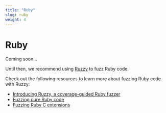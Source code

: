 ```yaml
---
title: "Ruby"
slug: ruby
weight: 4
---
```



# Ruby

Coming soon...

Until then, we recommend using [Ruzzy](https://github.com/trailofbits/ruzzy) to fuzz Ruby code.

Check out the following resources to learn more about fuzzing Ruby code with Ruzzy:

- [Introducing Ruzzy, a coverage-guided Ruby fuzzer](https://blog.trailofbits.com/2024/03/29/introducing-ruzzy-a-coverage-guided-ruby-fuzzer/)
- [Fuzzing pure Ruby code](https://github.com/trailofbits/ruzzy#fuzzing-pure-ruby-code)
- [Fuzzing Ruby C extensions](https://github.com/trailofbits/ruzzy#fuzzing-ruby-c-extensions)
